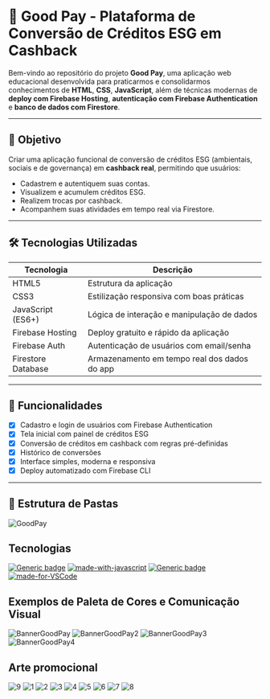 # 🌱 Good Pay - Plataforma de Conversão de Créditos ESG em Cashback

Bem-vindo ao repositório do projeto **Good Pay**, uma aplicação web educacional desenvolvida para praticarmos e consolidarmos conhecimentos de **HTML**, **CSS**, **JavaScript**, além de técnicas modernas de **deploy com Firebase Hosting**, **autenticação com Firebase Authentication** e **banco de dados com Firestore**.

---

## 🧭 Objetivo

Criar uma aplicação funcional de conversão de créditos ESG (ambientais, sociais e de governança) em **cashback real**, permitindo que usuários:
- Cadastrem e autentiquem suas contas.
- Visualizem e acumulem créditos ESG.
- Realizem trocas por cashback.
- Acompanhem suas atividades em tempo real via Firestore.

---

## 🛠️ Tecnologias Utilizadas

| Tecnologia         | Descrição                                      |
|--------------------|------------------------------------------------|
| HTML5              | Estrutura da aplicação                         |
| CSS3               | Estilização responsiva com boas práticas       |
| JavaScript (ES6+)  | Lógica de interação e manipulação de dados     |
| Firebase Hosting   | Deploy gratuito e rápido da aplicação          |
| Firebase Auth      | Autenticação de usuários com email/senha       |
| Firestore Database | Armazenamento em tempo real dos dados do app  |

---

## 🚀 Funcionalidades

- [x] Cadastro e login de usuários com Firebase Authentication
- [x] Tela inicial com painel de créditos ESG
- [x] Conversão de créditos em cashback com regras pré-definidas
- [x] Histórico de conversões
- [x] Interface simples, moderna e responsiva
- [x] Deploy automatizado com Firebase CLI

---

## 📁 Estrutura de Pastas



![GoodPay](https://user-images.githubusercontent.com/31005408/178034510-400bc31a-2829-4584-b5e3-fbb78c8fc3e3.png)

## Tecnologias
[![Generic badge](https://img.shields.io/badge/FRONTDEV-BOOTSTRAP-<COLOR>.svg)](https://shields.io/) [![made-with-javascript](https://img.shields.io/badge/Made%20with-JavaScript-1f425f.svg)](https://www.javascript.com) [![Generic badge](https://img.shields.io/badge/SOULCODE-RN1-<COLOR>.svg)](https://shields.io/) [![made-for-VSCode](https://img.shields.io/badge/Made%20for-VSCode-1f425f.svg)](https://code.visualstudio.com/)

## Exemplos de Paleta de Cores e Comunicação Visual
![BannerGoodPay](https://user-images.githubusercontent.com/31005408/178036011-fe139a37-7eda-492d-9232-fe0ce510c42b.png)
![BannerGoodPay2](https://user-images.githubusercontent.com/31005408/178036018-a693b3f0-6355-44a0-be4c-d84f80771d73.png)
![BannerGoodPay3](https://user-images.githubusercontent.com/31005408/178036020-9370cbea-67df-4a78-bdda-8105652f8a78.png)
![BannerGoodPay4](https://user-images.githubusercontent.com/31005408/178036025-f930d44e-c9bf-434d-80c4-d0e97f753fd1.png)

## Arte promocional
![9](https://user-images.githubusercontent.com/31005408/178036086-59fc5716-ea51-4490-8ecc-cf08fe769b98.png)
![1](https://user-images.githubusercontent.com/31005408/178036088-fe19e0cf-7114-454a-abda-2996a7e392ef.png)
![2](https://user-images.githubusercontent.com/31005408/178036093-8cb5da19-31ca-4fa8-ba73-4241f4ac6b9d.png)
![3](https://user-images.githubusercontent.com/31005408/178036098-256369eb-ff00-4d26-9b9f-584550a4b185.png)
![4](https://user-images.githubusercontent.com/31005408/178036103-d63d3f90-b802-483e-b3ce-d3e7d22259f4.png)
![5](https://user-images.githubusercontent.com/31005408/178036109-e516ccab-fe6d-4099-8ff0-b9c2e07c5065.png)
![6](https://user-images.githubusercontent.com/31005408/178036113-69538ac1-b5c2-4897-b1c7-2bee739455e3.png)
![7](https://user-images.githubusercontent.com/31005408/178036126-203ad1bd-0efb-4d2e-9d3b-76db3534fbba.png)
![8](https://user-images.githubusercontent.com/31005408/178036133-345177aa-3e03-4866-8843-721f7e266ea0.png)
